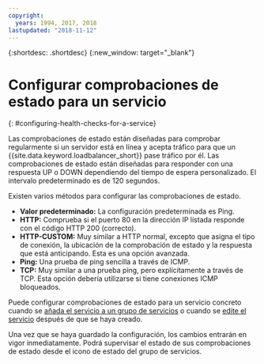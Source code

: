 ```yaml
---
copyright:
  years: 1994, 2017, 2018
lastupdated: "2018-11-12"
---
```


{:shortdesc: .shortdesc}
{:new_window: target="_blank"}

# Configurar comprobaciones de estado para un servicio
{: #configuring-health-checks-for-a-service}

Las comprobaciones de estado están diseñadas para comprobar regularmente si un servidor está en línea y acepta tráfico para que un {{site.data.keyword.loadbalancer_short}} pase tráfico por él. Las comprobaciones de estado están diseñadas para responder con una respuesta UP o DOWN dependiendo del tiempo de espera personalizado. El intervalo predeterminado es de 120 segundos.

Existen varios métodos para configurar las comprobaciones de estado.

- **Valor predeterminado:** La configuración predeterminada es Ping.
- **HTTP:** Comprueba si el puerto 80 en la dirección IP listada responde con el código HTTP 200 (correcto).
- **HTTP-CUSTOM:** Muy similar a HTTP normal, excepto que asigna el tipo de conexión, la ubicación de la comprobación de estado y la respuesta que está anticipando. Esta es una opción avanzada.
- **Ping:** Una prueba de ping sencilla a través de ICMP.
- **TCP:** Muy similar a una prueba ping, pero explícitamente a través de TCP. Esta opción debería utilizarse si tiene conexiones ICMP bloqueados.

Puede configurar comprobaciones de estado para un servicio concreto cuando se [añada el servicio a un grupo de servicios](/docs/infrastructure/local-load-balancer?topic=local-load-balancer-adding-a-service-to-a-service-group) o cuando se [edite el servicio](/docs/infrastructure/local-load-balancer?topic=local-load-balancer-editing-a-service) después de que se haya creado.

Una vez que se haya guardado la configuración, los cambios entrarán en vigor inmediatamente. Podrá supervisar el estado de sus comprobaciones de estado desde el icono de estado del grupo de servicios.
